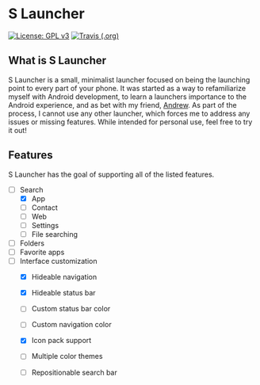# S Launcher
[![License: GPL v3](https://img.shields.io/badge/License-GPL%20v3-blue.svg)](https://www.gnu.org/licenses/gpl-3.0)
[![Travis (.org)](https://img.shields.io/travis/Austin-Ray/s-launcher.svg)](https://travis-ci.org/Austin-Ray/s-launcher)

## What is S Launcher

S Launcher is a small, minimalist launcher focused on being the launching point
to every part of your phone. It was started as a way to refamiliarize myself
with Android development, to learn a launchers importance to the Android
experience, and as bet with my friend,
[Andrew](https://github.com/andrewgevans95). As part of the process, I cannot
use any other launcher, which forces  me to address any issues or missing
features. While intended for personal use, feel free to try it out!

## Features

S Launcher has the goal of supporting all of the listed features.

- [ ] Search
  - [x] App
  - [ ] Contact
  - [ ] Web
  - [ ] Settings
  - [ ] File searching
- [ ] Folders
- [ ] Favorite apps
- [ ] Interface customization
  - [x] Hideable navigation
  - [x] Hideable status bar
  - [ ] Custom status bar color
  - [ ] Custom navigation color
  - [x] Icon pack support
  - [ ] Multiple color themes
  - [ ] Repositionable search bar

